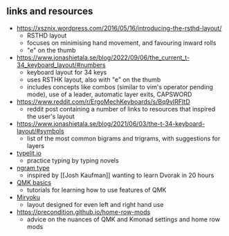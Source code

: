 ## links and resources 

- https://xsznix.wordpress.com/2016/05/16/introducing-the-rsthd-layout/
	- RSTHD layout
	- focuses on minimising hand movement, and favouring inward rolls
	- "e" on the thumb
- https://www.jonashietala.se/blog/2022/09/06/the_current_t-34_keyboard_layout/#numbers
	- keyboard layout for 34 keys
	- uses RSTHK layout, also with "e" on the thumb
	- includes concepts like combos (similar to vim's operator pending mode), use of a leader, automatic layer exits, CAPSWORD
- https://www.reddit.com/r/ErgoMechKeyboards/s/Bq9vIRFItD
	- reddit post containing a number of links to resources that inspired the user's layout
- https://www.jonashietala.se/blog/2021/06/03/the-t-34-keyboard-layout/#symbols
	- list of the most common bigrams and trigrams, with suggestions for layers
- [typelit.io](https://www.typelit.io/)
	- practice typing by typing novels
- [ngram type](https://ranelpadon.github.io/ngram-type/)
	- inspired by [[Josh Kaufman]] wanting to learn Dvorak in 20 hours
- [QMK basics](https://thomasbaart.nl/category/mechanical-keyboards/firmware/qmk/qmk-basics/)
	- tutorials for learning how to use features of QMK
- [Miryoku](https://github.com/manna-harbour/miryoku/tree/master/docs/reference)
	- layout designed for even left and right hand use
- https://precondition.github.io/home-row-mods
	- advice on the nuances of QMK and Kmonad settings and home row mods